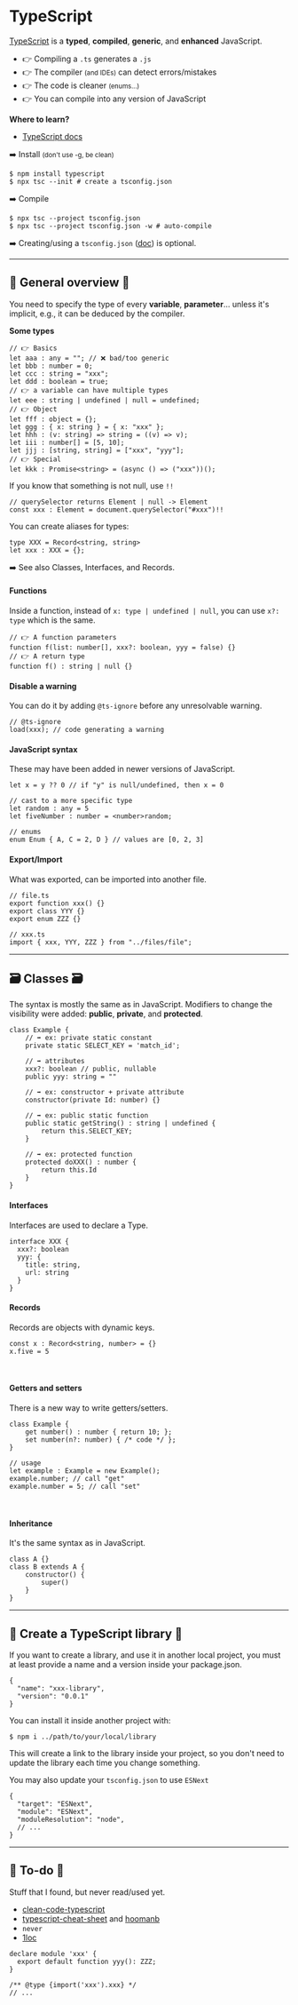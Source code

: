 # TypeScript

<div class="row row-cols-md-2"><div>

[TypeScript](https://www.typescriptlang.org/) is a **typed**, **compiled**, **generic**, and **enhanced** JavaScript.

* 👉 Compiling a `.ts` generates a `.js`
* 👉 The compiler <small>(and IDEs)</small> can detect errors/mistakes
* 👉 The code is cleaner <small>(enums...)</small>
* 👉 You can compile into any version of JavaScript

**Where to learn?**

* [TypeScript docs](https://www.typescriptlang.org/docs/)
</div><div>

➡️ Install <small>(don't use -g, be clean)</small>

```bash!
$ npm install typescript
$ npx tsc --init # create a tsconfig.json
```

➡️ Compile

```bash!
$ npx tsc --project tsconfig.json
$ npx tsc --project tsconfig.json -w # auto-compile
```

➡️ Creating/using a `tsconfig.json` ([doc](https://www.typescriptlang.org/tsconfig)) is optional.
</div></div>

<hr class="sep-both">

## 🔎 General overview 🔎

<div class="row row-cols-md-2"><div>

You need to specify the type of every **variable**, **parameter**... unless it's implicit, e.g., it can be deduced by the compiler.

**Some types**

```typescript!
// 👉 Basics
let aaa : any = ""; // ❌ bad/too generic
let bbb : number = 0;
let ccc : string = "xxx";
let ddd : boolean = true;
// 👉 a variable can have multiple types
let eee : string | undefined | null = undefined;
// 👉 Object
let fff : object = {};
let ggg : { x: string } = { x: "xxx" };
let hhh : (v: string) => string = ((v) => v);
let iii : number[] = [5, 10];
let jjj : [string, string] = ["xxx", "yyy"];
// 👉 Special
let kkk : Promise<string> = (async () => ("xxx"))();
```

If you know that something is not null, use `!!`

```typescript!
// querySelector returns Element | null -> Element
const xxx : Element = document.querySelector("#xxx")!!
```

You can create aliases for types:

```typescript!
type XXX = Record<string, string>
let xxx : XXX = {};
```

➡️ See also Classes, Interfaces, and Records.
</div><div>

#### Functions

Inside a function, instead of `x: type | undefined | null`, you can use `x?: type` which is the same.

```typescript!
// 👉 A function parameters
function f(list: number[], xxx?: boolean, yyy = false) {}
// 👉 A return type
function f() : string | null {}
```

#### Disable a warning

You can do it by adding `@ts-ignore` before any unresolvable warning.

```javascript!
// @ts-ignore
load(xxx); // code generating a warning 
```

#### JavaScript syntax

These may have been added in newer versions of JavaScript.

```typescript!
let x = y ?? 0 // if "y" is null/undefined, then x = 0

// cast to a more specific type
let random : any = 5
let fiveNumber : number = <number>random;

// enums
enum Enum { A, C = 2, D } // values are [0, 2, 3]
```

#### Export/Import

What was exported, can be imported into another file.

```typescript!
// file.ts
export function xxx() {}
export class YYY {}
export enum ZZZ {}
```

```typescript!
// xxx.ts
import { xxx, YYY, ZZZ } from "../files/file";
```
</div></div>

<hr class="sep-both">

## 🗃️ Classes 🗃️

<div class="row row-cols-md-2"><div>

The syntax is mostly the same as in JavaScript. Modifiers to change the visibility were added: **public**, **private**, and **protected**.

```typescript!
class Example {
    // ➡️ ex: private static constant
    private static SELECT_KEY = 'match_id';

    // ➡️ attributes
    xxx?: boolean // public, nullable
    public yyy: string = ""

    // ➡️ ex: constructor + private attribute
    constructor(private Id: number) {}

    // ➡️ ex: public static function
    public static getString() : string | undefined {
        return this.SELECT_KEY;
    }

    // ➡️ ex: protected function
    protected doXXX() : number {
        return this.Id
    }
}
```

#### Interfaces

Interfaces are used to declare a Type.

```typescript!
interface XXX {
  xxx?: boolean
  yyy: {
    title: string,
    url: string
  }
}
```
</div><div>

#### Records

Records are objects with dynamic keys.

```typescript!
const x : Record<string, number> = {}
x.five = 5
```

<br>

#### Getters and setters

There is a new way to write getters/setters.

```typescript!
class Example {
    get number() : number { return 10; };
    set number(n?: number) { /* code */ };
}

// usage
let example : Example = new Example();
example.number; // call "get"
example.number = 5; // call "set"
```

<br>

#### Inheritance

It's the same syntax as in JavaScript.

```typescript!
class A {}
class B extends A {
    constructor() {
        super()
    }
}
```
</div></div>

<hr class="sep-both">

## 🥊 Create a TypeScript library 🥊

<div class="row row-cols-md-2"><div>

If you want to create a library, and use it in another local project, you must at least provide a name and a version inside your package.json.

```json!
{
  "name": "xxx-library",
  "version": "0.0.1"
}
```

You can install it inside another project with:

```bash!
$ npm i ../path/to/your/local/library
```
</div><div>

This will create a link to the library inside your project, so you don't need to update the library each time you change something.

You may also update your `tsconfig.json` to use `ESNext`

```json!
{
  "target": "ESNext",
  "module": "ESNext",
  "moduleResolution": "node",
  // ...
}
```
</div></div>

<hr class="sep-both">

## 👻 To-do 👻

Stuff that I found, but never read/used yet.

<div class="row row-cols-md-2"><div>

* [clean-code-typescript](https://github.com/labs42io/clean-code-typescript)
* [typescript-cheat-sheet](https://www.sitepen.com/blog/typescript-cheat-sheet) and [hoomanb](http://hoomanb.com/cs/quickref/typescript_cheatsheet.pdf)
* `never`
* [1loc](https://1loc.dev/)
</div><div>

```typescript!
declare module 'xxx' {
  export default function yyy(): ZZZ;
}

/** @type {import('xxx').xxx} */
// ...
```
</div></div>